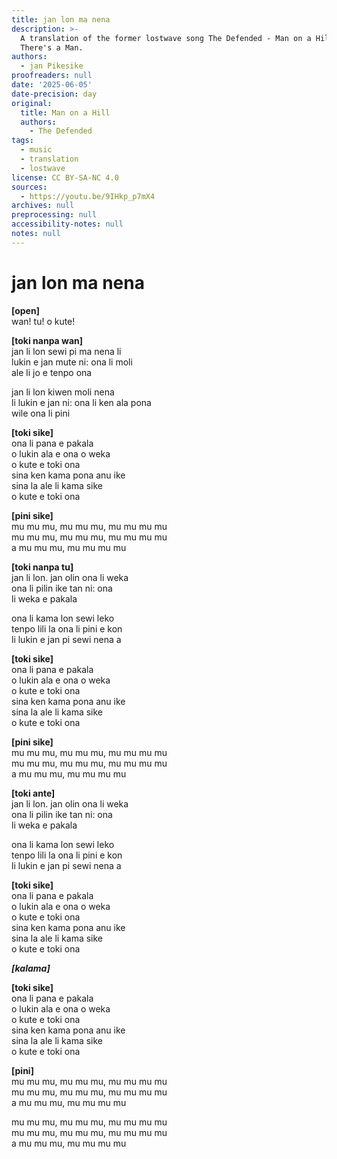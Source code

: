 ```yaml
---
title: jan lon ma nena
description: >-
  A translation of the former lostwave song The Defended - Man on a Hill, a.k.a.
  There's a Man.
authors:
  - jan Pikesike
proofreaders: null
date: '2025-06-05'
date-precision: day
original:
  title: Man on a Hill
  authors:
    - The Defended
tags:
  - music
  - translation
  - lostwave
license: CC BY-SA-NC 4.0
sources:
  - https://youtu.be/9IHkp_p7mX4
archives: null
preprocessing: null
accessibility-notes: null
notes: null
---
```


# jan lon ma nena
**[open]**  
wan! tu! o kute!  

**[toki nanpa wan]**  
jan li lon sewi pi ma nena li  
lukin e jan mute ni: ona li  moli  
ale li jo e tenpo ona  

jan li lon kiwen moli nena  
li lukin e jan ni: ona li ken ala pona  
wile ona li pini  

**[toki sike]**  
ona li pana e pakala  
o lukin ala e ona o weka  
o kute e toki ona  
sina ken kama pona anu ike  
sina la ale li kama sike  
o kute e toki ona  

**[pini sike]**  
mu mu mu, mu mu mu, mu mu mu mu  
mu mu mu, mu mu mu, mu mu mu mu  
a mu mu mu, mu mu mu mu  

**[toki nanpa tu]**  
jan li lon. jan olin ona li weka  
ona li pilin ike tan ni: ona  
li weka e pakala  

ona li kama lon sewi leko  
tenpo lili la ona li pini e kon  
li lukin e jan pi sewi nena a  

**[toki sike]**  
ona li pana e pakala  
o lukin ala e ona o weka  
o kute e toki ona  
sina ken kama pona anu ike  
sina la ale li kama sike  
o kute e toki ona  

**[pini sike]**  
mu mu mu, mu mu mu, mu mu mu mu  
mu mu mu, mu mu mu, mu mu mu mu  
a mu mu mu, mu mu mu mu  

**[toki ante]**  
jan li lon. jan olin ona li weka  
ona li pilin ike tan ni: ona  
li weka e pakala  

ona li kama lon sewi leko  
tenpo lili la ona li pini e kon  
li lukin e jan pi sewi nena a  

**[toki sike]**  
ona li pana e pakala  
o lukin ala e ona o weka  
o kute e toki ona  
sina ken kama pona anu ike  
sina la ale li kama sike  
o kute e toki ona  

***[kalama]***

**[toki sike]**  
ona li pana e pakala  
o lukin ala e ona o weka  
o kute e toki ona  
sina ken kama pona anu ike  
sina la ale li kama sike  
o kute e toki ona  

**[pini]**  
mu mu mu, mu mu mu, mu mu mu mu  
mu mu mu, mu mu mu, mu mu mu mu  
a mu mu mu, mu mu mu mu  

mu mu mu, mu mu mu, mu mu mu mu  
mu mu mu, mu mu mu, mu mu mu mu  
a mu mu mu, mu mu mu mu  
